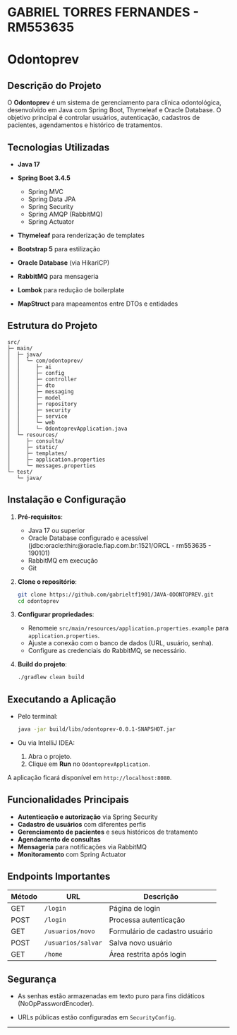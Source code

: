 # GABRIEL TORRES FERNANDES - RM553635

# Odontoprev

## Descrição do Projeto

O **Odontoprev** é um sistema de gerenciamento para clínica odontológica, desenvolvido em Java com Spring Boot, Thymeleaf e Oracle Database. O objetivo principal é controlar usuários, autenticação, cadastros de pacientes, agendamentos e histórico de tratamentos.

## Tecnologias Utilizadas

* **Java 17**
* **Spring Boot 3.4.5**

    * Spring MVC
    * Spring Data JPA
    * Spring Security
    * Spring AMQP (RabbitMQ)
    * Spring Actuator
* **Thymeleaf** para renderização de templates
* **Bootstrap 5** para estilização
* **Oracle Database** (via HikariCP)
* **RabbitMQ** para mensageria
* **Lombok** para redução de boilerplate
* **MapStruct** para mapeamentos entre DTOs e entidades

## Estrutura do Projeto

```
src/
├─ main/
│  ├─ java/
│  │  └─ com/odontoprev/
│  │     ├─ ai
│  │     ├─ config
│  │     ├─ controller
│  │     ├─ dto
│  │     ├─ messaging
│  │     ├─ model
│  │     ├─ repository
│  │     ├─ security
│  │     ├─ service
│  │     └─ web
│  │     └─ OdontoprevApplication.java
│  └─ resources/
│     ├─ consulta/
│     ├─ static/
│     ├─ templates/
│     ├─ application.properties
│     └─ messages.properties
└─ test/
   └─ java/

```

## Instalação e Configuração

1. **Pré-requisitos**:

    * Java 17 ou superior
    * Oracle Database configurado e acessível (jdbc:oracle:thin:@oracle.fiap.com.br:1521/ORCL - rm553635 - 190101)
    * RabbitMQ em execução
    * Git

2. **Clone o repositório**:

   ```bash
   git clone https://github.com/gabrieltf1901/JAVA-ODONTOPREV.git
   cd odontoprev
   ```

3. **Configurar propriedades**:

    * Renomeie `src/main/resources/application.properties.example` para `application.properties`.
    * Ajuste a conexão com o banco de dados (URL, usuário, senha).
    * Configure as credenciais do RabbitMQ, se necessário.

4. **Build do projeto**:

   ```bash
   ./gradlew clean build
   ```

## Executando a Aplicação

* Pelo terminal:

  ```bash
  java -jar build/libs/odontoprev-0.0.1-SNAPSHOT.jar
  ```

* Ou via IntelliJ IDEA:

    1. Abra o projeto.
    2. Clique em **Run** no `OdontoprevApplication`.

A aplicação ficará disponível em `http://localhost:8080`.

## Funcionalidades Principais

* **Autenticação e autorização** via Spring Security
* **Cadastro de usuários** com diferentes perfis
* **Gerenciamento de pacientes** e seus históricos de tratamento
* **Agendamento de consultas**
* **Mensageria** para notificações via RabbitMQ
* **Monitoramento** com Spring Actuator

## Endpoints Importantes

| Método | URL                | Descrição                      |
| ------ | ------------------ | ------------------------------ |
| GET    | `/login`           | Página de login                |
| POST   | `/login`           | Processa autenticação          |
| GET    | `/usuarios/novo`   | Formulário de cadastro usuário |
| POST   | `/usuarios/salvar` | Salva novo usuário             |
| GET    | `/home`            | Área restrita após login       |

## Segurança

* As senhas estão armazenadas em texto puro para fins didáticos (NoOpPasswordEncoder).

* URLs públicas estão configuradas em `SecurityConfig`.



---------------------------------------------------------------------------------------------------
